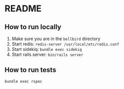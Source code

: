 # README

## How to run locally 

1. Make sure you are in the `bellbird` directory
2. Start redis: `redis-server /usr/local/etc/redis.conf`
3. Start sidekiq: `bundle exec sidekiq`
4. Start rails server: `bin/rails server`

## How to run tests
`bundle exec rspec`
